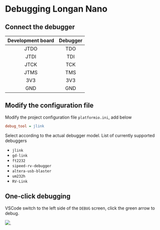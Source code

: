 Debugging Longan Nano
======

## Connect the debugger
| Development board | Debugger |
| :----: | :----: |
|  JTDO  |  TDO   |
|  JTDI  |  TDI   |
|  JTCK  |  TCK   |
|  JTMS  |  TMS   |
|  3V3   |  3V3   |
|  GND   |  GND   |

## Modify the configuration file
Modify the project configuration file `platformio.ini`, add below

```ini 
debug_tool = jlink
``` 

Select according to the actual debugger model. List of currently supported debuggers

* `jlink`
* `gd-link`
* `ft2232`
* `sipeed-rv-debugger`
* `altera-usb-blaster`
* `um232h`
* `RV-Link`

## One-click debugging

VSCode switch to the left side of the `DEBUG` screen, click the green arrow to debug.

![](../../../assets/pio_debug_longan.png).